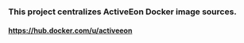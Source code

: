 ### This project centralizes ActiveEon Docker image sources.

#### https://hub.docker.com/u/activeeon
